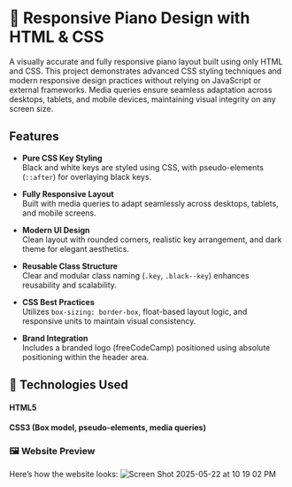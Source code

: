 # 🎹 Responsive Piano Design with HTML & CSS
A visually accurate and fully responsive piano layout built using only HTML and CSS. This project demonstrates advanced CSS styling techniques and modern responsive design practices without relying on JavaScript or external frameworks.
Media queries ensure seamless adaptation across desktops, tablets, and mobile devices, maintaining visual integrity on any screen size.

## Features

- **Pure CSS Key Styling**  
  Black and white keys are styled using CSS, with pseudo-elements (`::after`) for overlaying black keys.

- **Fully Responsive Layout**  
  Built with media queries to adapt seamlessly across desktops, tablets, and mobile screens.

- **Modern UI Design**  
  Clean layout with rounded corners, realistic key arrangement, and dark theme for elegant aesthetics.

- **Reusable Class Structure**  
  Clear and modular class naming (`.key`, `.black--key`) enhances reusability and scalability.

- **CSS Best Practices**  
  Utilizes `box-sizing: border-box`, float-based layout logic, and responsive units to maintain visual consistency.

- **Brand Integration**  
  Includes a branded logo (freeCodeCamp) positioned using absolute positioning within the header area.

## 📁 Technologies Used
#### HTML5
#### CSS3 (Box model, pseudo-elements, media queries)

### 🖼️ Website Preview
Here’s how the website looks:
![Screen Shot 2025-05-22 at 10 19 02 PM](https://github.com/user-attachments/assets/a87245c5-c0cf-4308-a966-6913ee2033cd)
